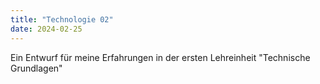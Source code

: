 ```yaml
---
title: "Technologie 02"
date: 2024-02-25
---
```


Ein Entwurf für meine Erfahrungen in der ersten Lehreinheit "Technische Grundlagen"
